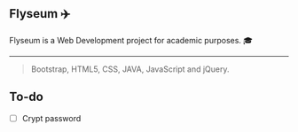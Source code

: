 ## Flyseum :airplane:
Flyseum is a Web Development project for academic purposes. :mortar_board:

---
> Bootstrap, HTML5, CSS, JAVA, JavaScript and jQuery.

## To-do
- [ ] Crypt password
